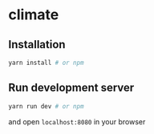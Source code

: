 # climate

## Installation
``` bash
yarn install # or npm
```

## Run development server
``` bash
yarn run dev # or npm
```

and open `localhost:8080` in your browser
